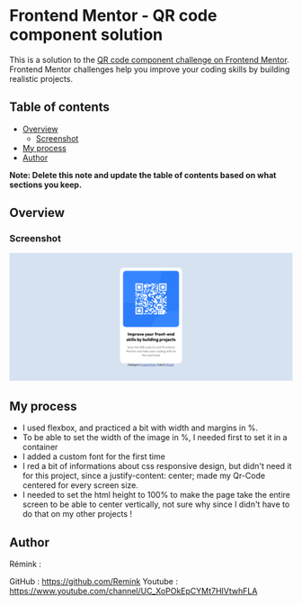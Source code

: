 # Frontend Mentor - QR code component solution

This is a solution to the [QR code component challenge on Frontend Mentor](https://www.frontendmentor.io/challenges/qr-code-component-iux_sIO_H). Frontend Mentor challenges help you improve your coding skills by building realistic projects. 

## Table of contents

- [Overview](#overview)
  - [Screenshot](#screenshot)
- [My process](#my-process)
- [Author](#author)

**Note: Delete this note and update the table of contents based on what sections you keep.**

## Overview

### Screenshot

![](./Screenshot.png)


## My process

- I used flexbox, and practiced a bit with width and margins in %.
- To be able to set the width of the image in %, I needed first to set it in a container
- I added a custom font for the first time
- I red a bit of informations about css responsive design, but didn't need it for this project, since a justify-content: center; made my Qr-Code centered for every screen size.
- I needed to set the html height to 100% to make the page take the entire screen to be able to center vertically, not sure why since I didn't have to do that on my other projects !


## Author
Rémink :

GitHub : https://github.com/Remink
Youtube : https://www.youtube.com/channel/UC_XoPOkEpCYMt7HIVtwhFLA
